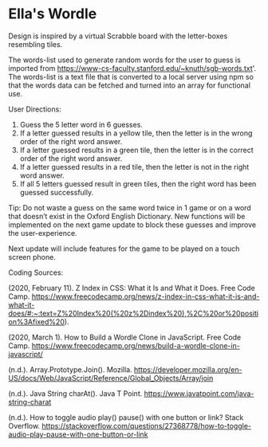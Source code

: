 # Ella's Wordle

Design is inspired by a virtual Scrabble board with the letter-boxes resembling tiles. 

The words-list used to generate random words for the user to guess is imported from https://www-cs-faculty.stanford.edu/~knuth/sgb-words.txt'. The words-list is a text file that is converted to a local server using npm so that the words data can be fetched and turned into an array for functional use. 


User Directions: 

1. Guess the 5 letter word in 6 guesses. 
2. If a letter guessed results in a yellow tile, then the letter is in the wrong order of the right word answer. 
3. If a letter guessed results in a green tile, then the letter is in the correct order of the right word answer. 
4. If a letter guessed results in a red tile, then the letter is not in the right word answer. 
5. If all 5 letters guessed result in green tiles, then the right word has been guessed successfully. 

Tip: Do not waste a guess on the same word twice in 1 game or on a word that doesn’t exist in the Oxford English Dictionary. New functions will be implemented on the next game update to block these guesses and improve the user-experience. 

Next update will include features for the game to be played on a touch screen phone. 


Coding Sources: 

(2020, February 11). Z Index in CSS: What it Is and What it Does. Free Code Camp. https://www.freecodecamp.org/news/z-index-in-css-what-it-is-and-what-it-does/#:~:text=Z%20Index%20(%20z%2Dindex%20),%2C%20or%20position%3Afixed%20).

(2020, March 1). How to Build a Wordle Clone in JavaScript. Free Code Camp. https://www.freecodecamp.org/news/build-a-wordle-clone-in-javascript/

(n.d.). Array.Prototype.Join(). Mozilla. https://developer.mozilla.org/en-US/docs/Web/JavaScript/Reference/Global_Objects/Array/join

(n.d.). Java String charAt(). Java T Point. https://www.javatpoint.com/java-string-charat

(n.d.). How to toggle audio play() pause() with one button or link? Stack Overflow. https://stackoverflow.com/questions/27368778/how-to-toggle-audio-play-pause-with-one-button-or-link
